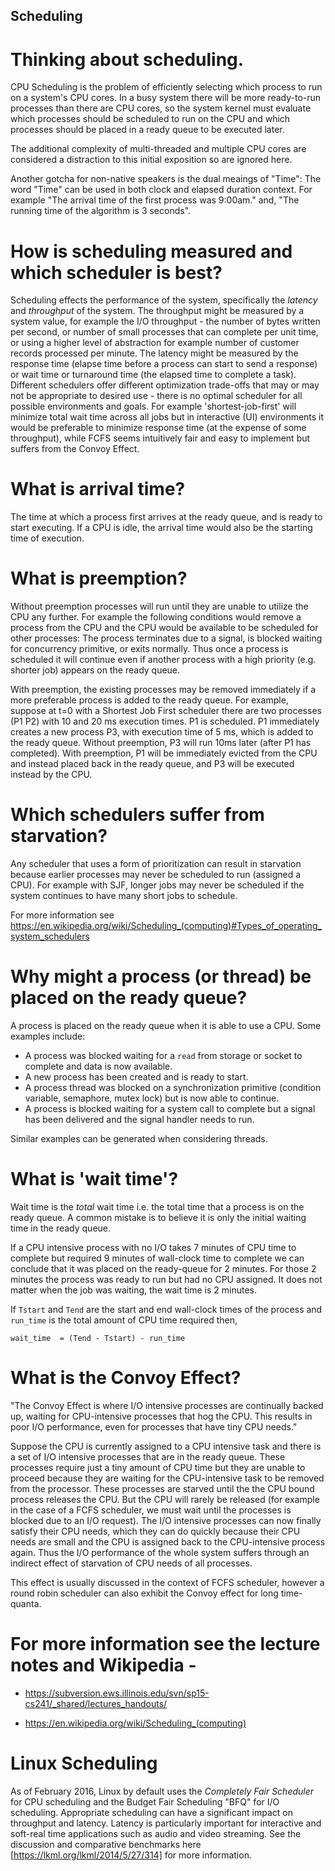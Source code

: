 ## Scheduling

# Thinking about scheduling.

CPU Scheduling is the problem of efficiently selecting which process to run on a system's CPU cores. In a busy system there will be more ready-to-run processes than there are CPU cores, so the system kernel must evaluate which processes should be scheduled to run on the CPU and which processes should be placed in a ready queue to be executed later.

The additional complexity of multi-threaded and multiple CPU cores are considered a distraction to this initial exposition so are ignored here.

Another gotcha for non-native speakers is the dual meaings of "Time": The word "Time" can be used in both clock and elapsed duration context. For example "The arrival time of the first process was 9:00am." and, "The running time of the algorithm is 3 seconds".

# How is scheduling measured and which scheduler is best?

Scheduling effects the performance of the system, specifically the *latency* and *throughput* of the system. The throughput might be measured by a system value, for example the I/O throughput - the number of bytes written per second, or number of small processes that can complete per unit time, or using a higher level of abstraction for example number of customer records processed per minute. The latency might be measured by the response time (elapse time before a process can start to send a response) or wait time or turnaround time (the elapsed time to complete a task). Different schedulers offer different optimization trade-offs that may or may not be appropriate to desired use - there is no optimal scheduler for all possible environments and goals. For example 'shortest-job-first' will minimize total wait time across all jobs but in interactive (UI) environments it would be preferable to minimize response time (at the expense of some throughput), while FCFS seems intuitively fair and easy to implement but suffers from the Convoy Effect.

# What is arrival time?

The time at which a process first arrives at the ready queue, and is ready to start executing. If a CPU is idle, the arrival time would also be the starting time of execution.

# What is preemption?

Without preemption processes will run until they are unable to utilize the CPU any further. For example the following conditions would remove a process from the CPU and the CPU would be available to be scheduled for other processes: The process terminates due to a signal, is blocked waiting for concurrency primitive, or exits normally.
Thus once a process is scheduled it will continue even if another process with a high priority (e.g. shorter job) appears on the ready queue.

With preemption, the existing processes may be removed immediately if a more preferable process is added to the ready queue. For example, suppose at t=0 with a Shortest Job First scheduler there are two processes (P1 P2) with 10 and 20 ms execution times. P1 is scheduled. P1 immediately creates a new process P3, with execution time of 5 ms, which is added to the ready queue. Without preemption, P3 will run 10ms later (after P1 has completed). With preemption, P1 will be immediately evicted from the CPU and instead placed back in the ready queue, and P3 will be executed instead by the CPU.

# Which schedulers suffer from starvation?
Any scheduler that uses a form of prioritization can result in starvation because earlier processes may never be scheduled to run (assigned a CPU). For example with SJF, longer jobs may never be scheduled if the system continues to have many short jobs to schedule.

For more information see
https://en.wikipedia.org/wiki/Scheduling_(computing)#Types_of_operating_system_schedulers

# Why might a process (or thread) be placed on the ready queue?

A process is placed on the ready queue when it is able to use a CPU. Some examples include:
* A process was blocked waiting for a `read` from storage or socket to complete and data is now available.
* A new process has been created and is ready to start.
* A process thread was blocked on a synchronization primitive (condition variable, semaphore, mutex lock) but is now able to continue.
* A process is blocked waiting for a system call to complete but a signal has been delivered and the signal handler needs to run.

Similar examples can be generated when considering threads.

# What is 'wait time'? 

Wait time is the *total* wait time i.e. the total time that a process is on the ready queue. A common mistake is to believe it is only the initial waiting time in the ready queue.

If a CPU intensive process with no I/O takes 7 minutes of CPU time to complete but required 9 minutes of wall-clock time to complete we can conclude that it was placed on the ready-queue for 2 minutes. For those 2 minutes the process was ready to run but had no CPU assigned. It does not matter when the job was waiting, the wait time is 2 minutes.

If  `Tstart` and `Tend` are the start and end wall-clock times of the process and `run_time` is the total amount of CPU time required then,

`wait_time  = (Tend - Tstart) - run_time`


# What is the Convoy Effect?

"The Convoy Effect is where I/O intensive processes are continually backed up, waiting for CPU-intensive processes that hog the CPU. This results in poor I/O performance, even for processes that have tiny CPU needs."

Suppose the CPU is currently assigned to a CPU intensive task and there is a set of I/O intensive processes that are in the ready queue. These processes require just a tiny amount of CPU time but they are unable to proceed because they are waiting for the CPU-intensive task to be removed from the processor. These processes are starved until the the CPU bound process releases the CPU. But the CPU will rarely be released (for example in the case of a FCFS scheduler, we must wait until the processes is blocked due to an I/O request). The I/O intensive processes can now finally satisfy their CPU needs, which they can do quickly because their CPU needs are small and the CPU is assigned back to the CPU-intensive process again. Thus the I/O performance of the whole system suffers through an indirect effect of starvation of CPU needs of all processes.

This effect is usually discussed in the context of FCFS scheduler, however a round robin scheduler can also exhibit the Convoy effect for long time-quanta.

# For more information see the lecture notes and Wikipedia -

* https://subversion.ews.illinois.edu/svn/sp15-cs241/_shared/lectures_handouts/ 

* https://en.wikipedia.org/wiki/Scheduling_(computing)

# Linux Scheduling
As of February 2016, Linux by default uses the *Completely Fair Scheduler* for CPU scheduling and the Budget Fair Scheduling "BFQ" for I/O scheduling. Appropriate scheduling can have a significant impact on throughput and latency. Latency is particularly important for interactive and soft-real time applications such as audio and video streaming. See the discussion and comparative benchmarks here [https://lkml.org/lkml/2014/5/27/314] for more information.

